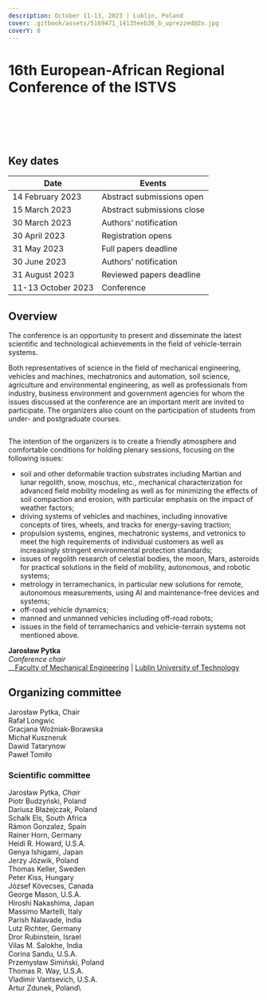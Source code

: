 ```yaml
---
description: October 11-13, 2023 | Lublin, Poland
cover: .gitbook/assets/5169471_14135eeb36_b_uprezzed@2x.jpg
coverY: 0
---
```


# 16th European-African Regional Conference of the ISTVS

<div>

<figure><img src=".gitbook/assets/Fig6_edit.jpeg" alt=""><figcaption></figcaption></figure>

 

<figure><img src=".gitbook/assets/F1020008.JPG" alt=""><figcaption></figcaption></figure>

 

<figure><img src=".gitbook/assets/F1020020.JPG" alt=""><figcaption></figcaption></figure>

</div>

<div>

<figure><img src=".gitbook/assets/F1030003.JPG" alt=""><figcaption></figcaption></figure>

 

<figure><img src=".gitbook/assets/F1040023.JPG" alt=""><figcaption></figcaption></figure>

 

<figure><img src=".gitbook/assets/F1030008.JPG" alt=""><figcaption></figcaption></figure>

</div>

## Key dates

| Date               | Events                     |
| ------------------ | -------------------------- |
| 14 February 2023   | Abstract submissions open  |
| 15 March 2023      | Abstract submissions close |
| 30 March 2023      | Authors’ notification      |
| 30 April 2023      | Registration opens         |
| 31 May 2023        | Full papers deadline       |
| 30 June 2023       | Authors’ notification      |
| 31 August 2023     | Reviewed papers deadline   |
| 11-13 October 2023 | Conference                 |

## Overview

The conference is an opportunity to present and disseminate the latest scientific and technological achievements in the field of vehicle-terrain systems.

Both representatives of science in the field of mechanical engineering, vehicles and machines, mechatronics and automation, soil science, agriculture and environmental engineering, as well as professionals from industry, business environment and government agencies for whom the issues discussed at the conference are an important merit are invited to participate. The organizers also count on the participation of students from under- and postgraduate courses.

<figure><img src=".gitbook/assets/Lublin 2023 not CFP - Twitter 1600x900.jpg" alt=""><figcaption></figcaption></figure>

The intention of the organizers is to create a friendly atmosphere and comfortable conditions for holding plenary sessions, focusing on the following issues:

* soil and other deformable traction substrates including Martian and lunar regolith, snow, moschus, etc., mechanical characterization for advanced field mobility modeling as well as for minimizing the effects of soil compaction and erosion, with particular emphasis on the impact of weather factors;
* driving systems of vehicles and machines, including innovative concepts of tires, wheels, and tracks for energy-saving traction;
* propulsion systems, engines, mechatronic systems, and vetronics to meet the high requirements of individual customers as well as increasingly stringent environmental protection standards;
* issues of regolith research of celestial bodies, the moon, Mars, asteroids for practical solutions in the field of mobility, autonomous, and robotic systems;
* metrology in terramechanics, in particular new solutions for remote, autonomous measurements, using AI and maintenance-free devices and systems;
* off-road vehicle dynamics;
* manned and unmanned vehicles including off-road robots;
* issues in the field of terramechanics and vehicle-terrain systems not mentioned above.

**Jarosław Pytka**\
_Conference chair_\
__[Faculty of Mechanical Engineering](https://wm.pollub.pl/) | [Lublin University of Technology](https://pollub.pl/)&#x20;

## Organizing committee

Jarosław Pytka, Chair\
Rafał Longwic\
Gracjana Woźniak-Borawska\
Michał Kuszneruk\
Dawid Tatarynow\
Paweł Tomiło

### Scientific committee

Jarosław Pytka, _Chair_\
Piotr Budzyński, Poland\
Dariusz Błażejczak, Poland\
Schalk Els, South Africa\
Rámon Gonzalez, Spain\
Rainer Horn, Germany\
Heidi R. Howard, U.S.A.\
Genya Ishigami, Japan\
Jerzy Józwik, Poland\
Thomas Keller, Sweden\
Peter Kiss, Hungary\
József Kövecses, Canada\
George Mason, U.S.A.\
Hiroshi Nakashima, Japan\
Massimo Martelli, Italy\
Parish Nalavade, India\
Lutz Richter, Germany\
Dror Rubinstein, Israel\
Vilas M. Salokhe, India\
Corina Sandu, U.S.A.\
Przemysław Simiński, Poland\
Thomas R. Way, U.S.A.\
Vladimir Vantsevich, U.S.A.\
Artur Zdunek, Poland\
